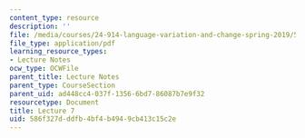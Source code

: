 ```yaml
---
content_type: resource
description: ''
file: /media/courses/24-914-language-variation-and-change-spring-2019/586f327dddfb4bf4b4949cb413c15c2e_MIT24_914s19_lec7.pdf
file_type: application/pdf
learning_resource_types:
- Lecture Notes
ocw_type: OCWFile
parent_title: Lecture Notes
parent_type: CourseSection
parent_uid: ad448cc4-037f-1356-6bd7-86087b7e9f32
resourcetype: Document
title: Lecture 7
uid: 586f327d-ddfb-4bf4-b494-9cb413c15c2e
---
```

